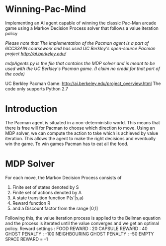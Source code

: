 # Winning-Pac-Mind
Implementing an AI agent capable of winning the classic Pac-Man arcade game using a Markov Decision Process solver that follows a value iteration policy

*Please note that
The implementation of the Pacman agent is a part of 6CCS3AIN coursework and has used UC Berkley's open-source Pacman project http://ai.berkeley.edu/*

*mdpAgents.py is the file that contains the MDP solver and is meant to be used with the UC Berkley's Pacman game. (I claim no credit for that part of the code)*

UC Berkley Pacman Game: http://ai.berkeley.edu/project_overview.html
The code only supports Python 2.7

# Introduction
The Pacman agent is situated in a non-deterministic world. This means that there is free will for Pacman to choose which direction to move. Using an MDP solver, we can compute the action to take which is achieved by value iteration. This allows the agent to make the right decisions and eventually win the game. To win games Pacman has to eat all the food. 

# MDP Solver 
For each move, the Markov Decision Process consists of
1. Finite set of states denoted by S
2. Finite set of actions denoted by A
3. A state transition function P(s'|s,a)
4. Reward function R
5. and a Discount factor from the range [0,1]

Following this, the value iteration process is applied to the Bellman equation and the process is iterated until the value converges and we get an optimal policy. 
Reward settings :
FOOD REWARD : 20
CAPSULE REWARD : 40
GHOST PENALTY : -100
NEIGHBOURING GHOST PENALTY : -50
EMPTY SPACE REWARD = -1





